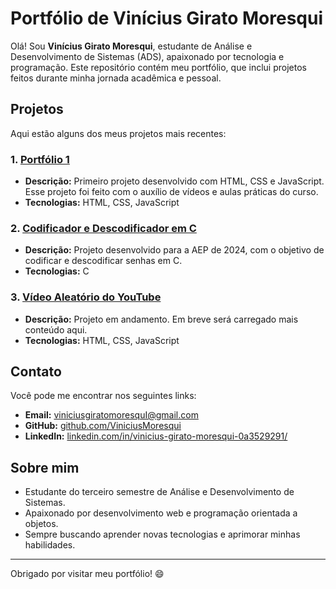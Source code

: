 # Portfólio de Vinícius Girato Moresqui

Olá! Sou **Vinícius Girato Moresqui**, estudante de Análise e Desenvolvimento de Sistemas (ADS), apaixonado por tecnologia e programação. Este repositório contém meu portfólio, que inclui projetos feitos durante minha jornada acadêmica e pessoal. 

## Projetos

Aqui estão alguns dos meus projetos mais recentes:

### 1. [Portfólio 1](https://github.com/ViniciusMoresqui/Portifolio-pessoal-1)
- **Descrição:** Primeiro projeto desenvolvido com HTML, CSS e JavaScript. Esse projeto foi feito com o auxílio de vídeos e aulas práticas do curso.
- **Tecnologias:** HTML, CSS, JavaScript

### 2. [Codificador e Descodificador em C](https://github.com/ViniciusMoresqui/Codificadordesenhasemc)
- **Descrição:** Projeto desenvolvido para a AEP de 2024, com o objetivo de codificar e descodificar senhas em C.
- **Tecnologias:** C

### 3. [Vídeo Aleatório do YouTube](https://www.youtube.com/watch?v=obv5qsXaOmo)
- **Descrição:** Projeto em andamento. Em breve será carregado mais conteúdo aqui.
- **Tecnologias:** HTML, CSS, JavaScript

## Contato

Você pode me encontrar nos seguintes links:

- **Email:** viniciusgiratomoresquI@gmail.com
- **GitHub:** [github.com/ViniciusMoresqui](https://github.com/ViniciusMoresqui)
- **LinkedIn:** [linkedin.com/in/vinicius-girato-moresqui-0a3529291/](https://www.linkedin.com/in/vinicius-girato-moresqui-0a3529291/)

## Sobre mim

- Estudante do terceiro semestre de Análise e Desenvolvimento de Sistemas.
- Apaixonado por desenvolvimento web e programação orientada a objetos.
- Sempre buscando aprender novas tecnologias e aprimorar minhas habilidades.

---

Obrigado por visitar meu portfólio! 😄
